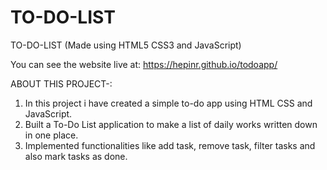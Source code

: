 # TO-DO-LIST

TO-DO-LIST (Made using HTML5 CSS3 and JavaScript)

You can see the website live at: https://hepinr.github.io/todoapp/

ABOUT THIS PROJECT-:

  1. In this project i have created a simple to-do app using HTML CSS and JavaScript.
  2. Built a To-Do List application to make a list of daily works written down in one place.
  3. Implemented functionalities like add task, remove task, filter tasks and also mark tasks as done.
 

